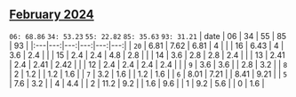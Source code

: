 ## [February 2024](2024-02.csv)

`06: 68.86` `34: 53.23` `55: 22.82` `85: 35.63` `93: 31.21` 
| date | 06 | 34 | 55 | 85 | 93 |
|:---|---:|---:|---:|---:|---:|
| `20` | 6.81 | 7.62 | 6.81 | 4 |  <tr></tr>|
| 16 | 6.43 | 4 | 3.6 | 2.4 |  <tr></tr>|
| 15 | 2.4 | 2.4 | 4.8 | 2.8 |  <tr></tr>|
| 14 | 3.6 | 2.8 | 2.8 | 2.4 |  <tr></tr>|
| 13 | 2.41 | 2.4 | 2.41 | 2.42 |  <tr></tr>|
| 12 | 2.4 | 2.4 | 2.4 | 2.4 |  <tr></tr>|
| `9` | 3.6 | 3.6 |  | 2.8 | 3.2 <tr></tr>|
| `8` | 2 | 1.2 |  | 1.2 | 1.6 <tr></tr>|
| `7` | 3.2 | 1.6 |  | 1.2 | 1.6 <tr></tr>|
| `6` | 8.01 | 7.21 |  | 8.41 | 9.21 <tr></tr>|
| `5` | 7.6 | 3.2 |  | 4 | 4.4 <tr></tr>|
| 2 | 11.2 | 9.2 |  | 1.6 | 9.6 <tr></tr>|
| 1 | 9.2 | 5.6 |  | 0 | 1.6 <tr></tr>|
